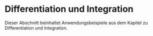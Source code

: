 # Differentiation und Integration

Dieser Abschnitt beinhaltet Anwendungsbeispiele aus dem Kapitel zu Differentiation und Integration.